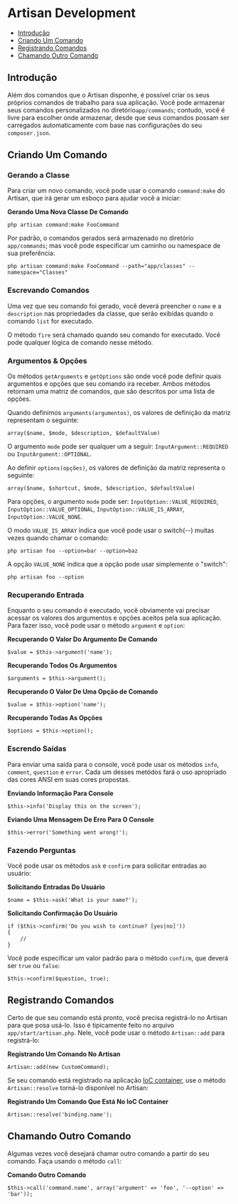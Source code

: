 # Artisan Development

- [Introdução](#introduction)
- [Criando Um Comando](#building-a-command)
- [Registrando Comandos](#registering-commands)
- [Chamando Outro Comando](#calling-other-commands)

<a name="introduction"></a>
## Introdução

Além dos comandos que o Artisan disponhe, é possível criar os seus próprios comandos de trabalho para sua aplicação. Você pode armazenar seus comandos personalizados no diretório`app/commands`; contudo, você é livre para escolher onde armazenar, desde que seus comandos possam ser carregados automaticamente com base nas configurações do seu `composer.json`.

<a name="building-a-command"></a>
## Criando Um Comando

### Gerando a Classe

Para criar um novo comando, você pode usar o comando `command:make` do Artisan, que irá gerar um esboço para ajudar você a iniciar:

**Gerando Uma Nova Classe De Comando**

	php artisan command:make FooCommand

Por padrão, o comandos gerados será armazenado no diretório `app/commands`; mas você pode especificar um caminho ou namespace de sua preferência:

	php artisan command:make FooCommand --path="app/classes" --namespace="Classes"

### Escrevando Comandos

Uma vez que seu comando foi gerado, você deverá preencher o `name` e a `description` nas propriedades da classe, que serão exibidas quando o comando `list` for executado.

O método `fire` será chamado quando seu comando for executado. Você pode qualquer lógica de comando nesse método.

### Argumentos & Opções

Os métodos `getArguments` e `getOptions` são onde você pode definir quais argumentos e opções que seu comando ira receber. Ambos métodos retornam uma matriz de comandos, que são descritos por uma lista de opções.

Quando definimos `arguments(argumentos)`, os valores de definição da matriz representam o seguinte:

	array($name, $mode, $description, $defaultValue)

O argumento `mode` pode ser qualquer um a seguir: `InputArgument::REQUIRED` ou `InputArgument::OPTIONAL`.

Ao definir `options(opções)`, os valores de definição da matriz representa o seguinte:

	array($name, $shortcut, $mode, $description, $defaultValue)

Para opções, o argumento `mode` pode ser: `InputOption::VALUE_REQUIRED`, `InputOption::VALUE_OPTIONAL`, `InputOption::VALUE_IS_ARRAY`, `InputOption::VALUE_NONE`.

O modo `VALUE_IS_ARRAY` indica que você pode usar o switch(--) muitas vezes quando chamar o comando:

	php artisan foo --option=bar --option=baz

A opção `VALUE_NONE` indica que a opção pode usar simplemente o "switch":

	php artisan foo --option

### Recuperando Entrada

Enquanto o seu comando é executado, você obviamente vai precisar acessar os valores dos argumentos e opções aceitos pela sua aplicação. Para fazer isso, você pode usar o método `argument` e `option`:

**Recuperando O Valor Do Argumento De Comando**

	$value = $this->argument('name');

**Recuperando Todos Os Argumentos**

	$arguments = $this->argument();

**Recuperando O Valor De Uma Opção de Comando**

	$value = $this->option('name');

**Recuperando Todas As Opções**

	$options = $this->option();

### Escrendo Saídas

Para enviar uma saída para o console, você pode usar os métodos `info`, `comment`, `question` e `error`. Cada um desses metódos fará o uso apropriado das cores ANSI em suas cores propostas.

**Enviando Informação Para Console**

	$this->info('Display this on the screen');

**Eviando Uma Mensagem De Erro Para O Console**

	$this->error('Something went wrong!');

### Fazendo Perguntas

Você pode usar os métodos `ask` e `confirm` para solicitar entradas ao usuário:

**Solicitando Entradas Do Usuário**

	$name = $this->ask('What is your name?');

**Solicitando Confirmação Do Usuário**

	if ($this->confirm('Do you wish to continue? [yes|no]'))
	{
		//
	}

Você pode especificar um valor padrão para o método `confirm`, que deverá ser `true` ou `false`:

	$this->confirm($question, true);

<a name="registering-commands"></a>
## Registrando Comandos

Certo de que seu comando está pronto, você precisa registrá-lo no Artisan para que posa usá-lo. Isso é tipicamente feito no arquivo `app/start/artisan.php`. Nele, você pode usar o método `Artisan::add` para registrá-lo:

**Registrando Um Comando No Artisan**

	Artisan::add(new CustomCommand);

Se seu comando está registrado na aplicação [IoC container](/docs/ioc), use o método `Artisan::resolve` torná-lo disponível no Artisan:

**Registrando Um Comando Que Está No IoC Container**

	Artisan::resolve('binding.name');

<a name="calling-other-commands"></a>
## Chamando Outro Comando

Algumas vezes você desejará chamar outro comando a partir do seu comando. Faça usando o método `call`:

**Comando Outro Comando**

	$this->call('command.name', array('argument' => 'foo', '--option' => 'bar'));
